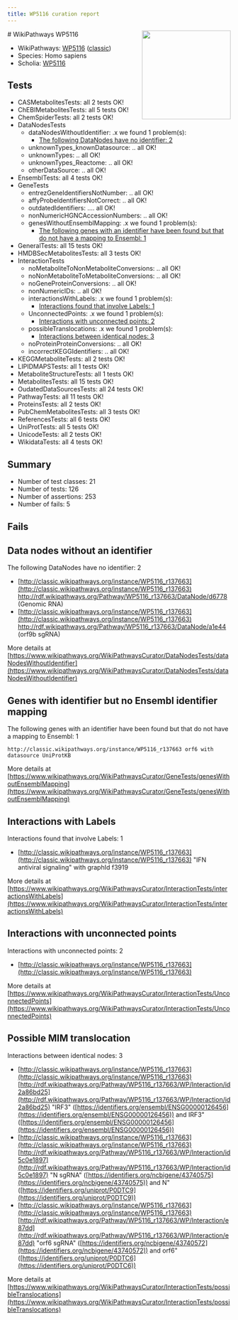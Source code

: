 ```yaml
---
title: WP5116 curation report
---
```


<img style="float: right; width: 200px" src="https://upload.wikimedia.org/wikipedia/commons/thumb/8/83/Wplogo_with_text_500.png/640px-Wplogo_with_text_500.png" />
# WikiPathways WP5116

* WikiPathways: [WP5116](https://wikipathways.org/pathways/WP5116) ([classic](https://classic.wikipathways.org/instance/WP5116))
* Species: Homo sapiens
* Scholia: [WP5116](https://scholia.toolforge.org/wikipathways/WP5116)
## Tests
* CASMetabolitesTests: all 2 tests OK!
* ChEBIMetabolitesTests: all 5 tests OK!
* ChemSpiderTests: all 2 tests OK!
* DataNodesTests
    * dataNodesWithoutIdentifier: .x we found 1 problem(s):
        * [The following DataNodes have no identifier: 2](#d2d32fa1)
    * unknownTypes_knownDatasource: .. all OK!
    * unknownTypes: .. all OK!
    * unknownTypes_Reactome: .. all OK!
    * otherDataSource: .. all OK!
* EnsemblTests: all 4 tests OK!
* GeneTests
    * entrezGeneIdentifiersNotNumber: .. all OK!
    * affyProbeIdentifiersNotCorrect: .. all OK!
    * outdatedIdentifiers: .... all OK!
    * nonNumericHGNCAccessionNumbers: .. all OK!
    * genesWithoutEnsemblMapping: .x we found 1 problem(s):
        * [The following genes with an identifier have been found but that do not have a mapping to Ensembl: 1](#40286d83)
* GeneralTests: all 15 tests OK!
* HMDBSecMetabolitesTests: all 3 tests OK!
* InteractionTests
    * noMetaboliteToNonMetaboliteConversions: .. all OK!
    * noNonMetaboliteToMetaboliteConversions: .. all OK!
    * noGeneProteinConversions: .. all OK!
    * nonNumericIDs: .. all OK!
    * interactionsWithLabels: .x we found 1 problem(s):
        * [Interactions found that involve Labels: 1](#630d2678)
    * UnconnectedPoints: .x we found 1 problem(s):
        * [Interactions with unconnected points: 2](#35a61ada)
    * possibleTranslocations: .x we found 1 problem(s):
        * [Interactions between identical nodes: 3](#1c118208)
    * noProteinProteinConversions: .. all OK!
    * incorrectKEGGIdentifiers: .. all OK!
* KEGGMetaboliteTests: all 2 tests OK!
* LIPIDMAPSTests: all 1 tests OK!
* MetaboliteStructureTests: all 1 tests OK!
* MetabolitesTests: all 15 tests OK!
* OudatedDataSourcesTests: all 24 tests OK!
* PathwayTests: all 11 tests OK!
* ProteinsTests: all 2 tests OK!
* PubChemMetabolitesTests: all 3 tests OK!
* ReferencesTests: all 6 tests OK!
* UniProtTests: all 5 tests OK!
* UnicodeTests: all 2 tests OK!
* WikidataTests: all 4 tests OK!


## Summary

* Number of test classes: 21
* Number of tests: 126
* Number of assertions: 253
* Number of fails: 5

## Fails

<a name="d2d32fa1" />

## Data nodes without an identifier

The following DataNodes have no identifier: 2

* [http://classic.wikipathways.org/instance/WP5116_r137663](http://classic.wikipathways.org/instance/WP5116_r137663) http://rdf.wikipathways.org/Pathway/WP5116_r137663/DataNode/d6778 (Genomic RNA)
* [http://classic.wikipathways.org/instance/WP5116_r137663](http://classic.wikipathways.org/instance/WP5116_r137663) http://rdf.wikipathways.org/Pathway/WP5116_r137663/DataNode/a1e44 (orf9b sgRNA)


More details at [https://www.wikipathways.org/WikiPathwaysCurator/DataNodesTests/dataNodesWithoutIdentifier](https://www.wikipathways.org/WikiPathwaysCurator/DataNodesTests/dataNodesWithoutIdentifier)

<a name="40286d83" />

## Genes with identifier but no Ensembl identifier mapping

The following genes with an identifier have been found but that do not have a mapping to Ensembl: 1
```
http://classic.wikipathways.org/instance/WP5116_r137663 orf6 with datasource UniProtKB
```

More details at [https://www.wikipathways.org/WikiPathwaysCurator/GeneTests/genesWithoutEnsemblMapping](https://www.wikipathways.org/WikiPathwaysCurator/GeneTests/genesWithoutEnsemblMapping)

<a name="630d2678" />

## Interactions with Labels

Interactions found that involve Labels: 1

* [http://classic.wikipathways.org/instance/WP5116_r137663](http://classic.wikipathways.org/instance/WP5116_r137663) "IFN antiviral
signaling" with graphId f3919


More details at [https://www.wikipathways.org/WikiPathwaysCurator/InteractionTests/interactionsWithLabels](https://www.wikipathways.org/WikiPathwaysCurator/InteractionTests/interactionsWithLabels)

<a name="35a61ada" />

## Interactions with unconnected points

Interactions with unconnected points: 2

* [http://classic.wikipathways.org/instance/WP5116_r137663](http://classic.wikipathways.org/instance/WP5116_r137663)


More details at [https://www.wikipathways.org/WikiPathwaysCurator/InteractionTests/UnconnectedPoints](https://www.wikipathways.org/WikiPathwaysCurator/InteractionTests/UnconnectedPoints)

<a name="1c118208" />

## Possible MIM translocation

Interactions between identical nodes: 3

* [http://classic.wikipathways.org/instance/WP5116_r137663](http://classic.wikipathways.org/instance/WP5116_r137663) [http://rdf.wikipathways.org/Pathway/WP5116_r137663/WP/Interaction/id2a86bd25](http://rdf.wikipathways.org/Pathway/WP5116_r137663/WP/Interaction/id2a86bd25) "IRF3" ([https://identifiers.org/ensembl/ENSG00000126456](https://identifiers.org/ensembl/ENSG00000126456)) and 
IRF3" ([https://identifiers.org/ensembl/ENSG00000126456](https://identifiers.org/ensembl/ENSG00000126456))
* [http://classic.wikipathways.org/instance/WP5116_r137663](http://classic.wikipathways.org/instance/WP5116_r137663) [http://rdf.wikipathways.org/Pathway/WP5116_r137663/WP/Interaction/id5c0e1897](http://rdf.wikipathways.org/Pathway/WP5116_r137663/WP/Interaction/id5c0e1897) "N sgRNA" ([https://identifiers.org/ncbigene/43740575](https://identifiers.org/ncbigene/43740575)) and 
N" ([https://identifiers.org/uniprot/P0DTC9](https://identifiers.org/uniprot/P0DTC9))
* [http://classic.wikipathways.org/instance/WP5116_r137663](http://classic.wikipathways.org/instance/WP5116_r137663) [http://rdf.wikipathways.org/Pathway/WP5116_r137663/WP/Interaction/e87dd](http://rdf.wikipathways.org/Pathway/WP5116_r137663/WP/Interaction/e87dd) "orf6 sgRNA" ([https://identifiers.org/ncbigene/43740572](https://identifiers.org/ncbigene/43740572)) and 
orf6" ([https://identifiers.org/uniprot/P0DTC6](https://identifiers.org/uniprot/P0DTC6))


More details at [https://www.wikipathways.org/WikiPathwaysCurator/InteractionTests/possibleTranslocations](https://www.wikipathways.org/WikiPathwaysCurator/InteractionTests/possibleTranslocations)

